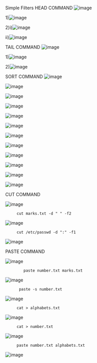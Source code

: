 

Simple Filters
HEAD COMMAND
![image](https://github.com/Sharath15eUR/SivanithishRK/assets/79641980/a2500301-3411-42cc-b6f2-0d8b9de26140)


1)![image](https://github.com/Sharath15eUR/SivanithishRK/assets/79641980/52b6765e-ed2c-4d02-902d-cef2519cd312)

2)i)![image](https://github.com/Sharath15eUR/SivanithishRK/assets/79641980/b0bcbb6a-62b8-4de2-8045-d01cb076caf5)

ii)![image](https://github.com/Sharath15eUR/SivanithishRK/assets/79641980/7f2067ce-b946-4099-bd5f-df523624c0be)






TAIL COMMAND
![image](https://github.com/Sharath15eUR/SivanithishRK/assets/79641980/011ea5af-b6d4-4d26-9234-f071beee03a6)

1)![image](https://github.com/Sharath15eUR/SivanithishRK/assets/79641980/3aa90bfa-d196-46a6-a14b-dc9a62ea65c1)

2)![image](https://github.com/Sharath15eUR/SivanithishRK/assets/79641980/4c6ac1b5-b8c5-4a63-bbb7-e7717bcb5e59)





SORT COMMAND
![image](https://github.com/Sharath15eUR/SivanithishRK/assets/79641980/7cf2db96-7eaa-4451-b18a-80e1a0669f1d)

![image](https://github.com/Sharath15eUR/SivanithishRK/assets/79641980/fa4c5c56-80e5-4ea2-ab29-4fa40b01d53c)

![image](https://github.com/Sharath15eUR/SivanithishRK/assets/79641980/d08af366-ec43-418e-b756-3d22cf7008c5)

![image](https://github.com/Sharath15eUR/SivanithishRK/assets/79641980/3d44a45d-d1e2-406f-932e-695c273c919b)


![image](https://github.com/Sharath15eUR/SivanithishRK/assets/79641980/802b9286-267b-4083-9da3-110545ea6edc)

![image](https://github.com/Sharath15eUR/SivanithishRK/assets/79641980/85e4f842-ba60-42d9-94f7-a2f9fca8ccc8)


![image](https://github.com/Sharath15eUR/SivanithishRK/assets/79641980/84ff04ce-8757-4ced-809e-a7d4ad90a473)

![image](https://github.com/Sharath15eUR/SivanithishRK/assets/79641980/72275397-2deb-4f62-9476-2d027f82071b)

![image](https://github.com/Sharath15eUR/SivanithishRK/assets/79641980/f732c1d2-32e4-4651-b91a-7867a03d4399)

![image](https://github.com/Sharath15eUR/SivanithishRK/assets/79641980/a9b5c8d2-0cc4-4b2a-be6a-6a3b9a2757f9)

![image](https://github.com/Sharath15eUR/SivanithishRK/assets/79641980/78a0719f-b47f-41e6-9496-0121ca5734cb)

![image](https://github.com/Sharath15eUR/SivanithishRK/assets/79641980/c895d0ae-09e9-4eed-8737-a47fa38072a7)










CUT COMMAND

![image](https://github.com/Sharath15eUR/SivanithishRK/assets/79641980/ce26a14a-b19b-4c6a-ac71-4c23c2d3b3ca)

         cut marks.txt -d " " -f2
![image](https://github.com/Sharath15eUR/SivanithishRK/assets/79641980/b33d72f4-a549-4a10-8b91-5330fc6dfc2f)

         cut /etc/passwd -d ":" -f1

![image](https://github.com/Sharath15eUR/SivanithishRK/assets/79641980/621a4ebf-59d2-4732-b261-29ab4d9ad641)




PASTE COMMAND

![image](https://github.com/Sharath15eUR/SivanithishRK/assets/79641980/a819a9ea-413a-406b-84fe-b4f75f6cda75)

            paste number.txt marks.txt
![image](https://github.com/Sharath15eUR/SivanithishRK/assets/79641980/6012033d-7a1c-4682-a0c0-41ef59a274b9)

          paste -s number.txt
![image](https://github.com/Sharath15eUR/SivanithishRK/assets/79641980/6f941707-d23f-4b24-9217-56904832b463)


         cat > alphabets.txt
![image](https://github.com/Sharath15eUR/SivanithishRK/assets/79641980/eaa692fc-f07c-4856-b5f6-13654a72b83e)

         cat > number.txt
![image](https://github.com/Sharath15eUR/SivanithishRK/assets/79641980/ea46fb76-1428-4478-9ba9-7b30d6c2fb25)

         paste number.txt alphabets.txt

![image](https://github.com/Sharath15eUR/SivanithishRK/assets/79641980/1df61621-fc4c-4940-8bde-bc088f4d4c3b)





         



             

